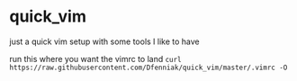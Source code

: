 # quick_vim
just a quick vim setup with some tools I like to have

run this where you want the vimrc to land
`curl https://raw.githubusercontent.com/Dfenniak/quick_vim/master/.vimrc -O`
